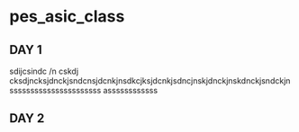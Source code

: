 # pes_asic_class

## DAY 1
sdijcsindc /n cskdj cksdjncksjdnckjsndcnsjdcnkjnsdkcjksjdcnkjsdncjnskjdnckjnskdnckjsndckjnssssssssssssssssssssss
assssssssssss


## DAY 2
